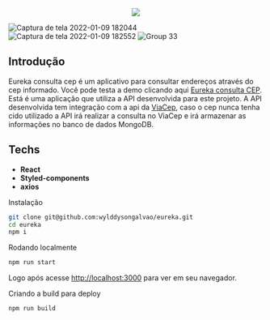 <p align="center">
  <img src="https://user-images.githubusercontent.com/32370873/148723091-7533f38b-502b-4cde-86e2-3be71800870c.png">
</p>

![Captura de tela 2022-01-09 182044](https://user-images.githubusercontent.com/32370873/148721790-6605f5c6-8ceb-4bd9-9579-e2a8a73c9ebf.png)
![Captura de tela 2022-01-09 182552](https://user-images.githubusercontent.com/32370873/148721794-b58d84ff-7147-4052-b7e8-10a98ce25af6.png)
![Group 33](https://user-images.githubusercontent.com/32370873/148723303-1167512d-1832-409f-8844-f83d5c739a38.png)

## Introdução

Eureka consulta cep é um aplicativo para consultar endereços através do cep informado. Você pode testa a demo clicando aqui [Eureka consulta CEP](https://eurekaconsultacep.herokuapp.com/). Está é uma aplicação que utiliza a API desenvolvida para este projeto. A API desenvolvida tem integração com a api da [ViaCep](https://viacep.com.br/), caso o cep nunca tenha cido utilizado a API irá realizar a consulta no ViaCep e irá armazenar as informações no banco de dados MongoDB.

## Techs
- **React**
- **Styled-components**
- **axios**

Instalação
```bash
git clone git@github.com:wylddysongalvao/eureka.git
cd eureka
npm i
```
Rodando localmente
```bash
npm run start
```
Logo após acesse [http://localhost:3000](http://localhost:3000) para ver em seu navegador.

Criando a build para deploy

```bash
npm run build
```

